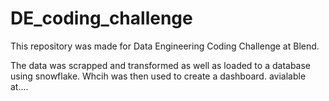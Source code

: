 # DE_coding_challenge

This repository was made for Data Engineering Coding Challenge at Blend.

The data was scrapped and transformed as well as loaded to a database using snowflake. Whcih was then used to create a dashboard. avialable at....
